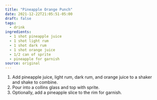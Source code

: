 ```yaml
---
title: "Pineapple Orange Punch"
date: 2021-12-22T21:05:51-05:00
draft: false
tags:
  - drink
ingredients:
  - 1 shot pineapple juice
  - 1 shot light rum
  - 1 shot dark rum
  - 1 shot orange juice
  - 1/2 can of sprite
  - pineapple for garnish
source: original
---
```


1. Add pineapple juice, light rum, dark rum, and orange juice to a shaker and shake to combine.
2. Pour into a collins glass and top with sprite.
3. Optionally, add a pineapple slice to the rim for garnish.
